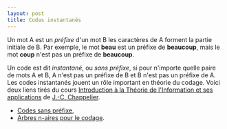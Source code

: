 ```yaml
---
layout: post
title: Codas instantanés
---
```


Un mot A est un *préfixe* d'un mot B les caractères de A forment la partie initiale de B. Par exemple, le mot **beau** est un préfixe de **beaucoup**, mais le mot **coup** n'est pas un préfixe de **beaucoup**.

Un code est dit *instantané*, ou *sans préfixe*, si pour n'importe quelle paire de mots A et B, A n'est pas un préfixe de B et B n'est pas un préfixe de A. Les codes instantanés jouent un rôle important en théorie du codage. Voici deux liens tirés du cours [Introduction à la Théorie de l'Information et ses applications](http://icwww.epfl.ch/~chappeli/it/courseFR/index.php) de [J.-C. Chappelier](http://icwww.epfl.ch/~chappeli/).

- [Codes sans préfixe](http://icwww.epfl.ch/~chappeli/it/courseFR/C2subsec_prefixFreeCodes.php),
- [Arbres n-aires pour le codage](http://icwww.epfl.ch/~chappeli/it/courseFR/C2subsec_naryTrees.php).